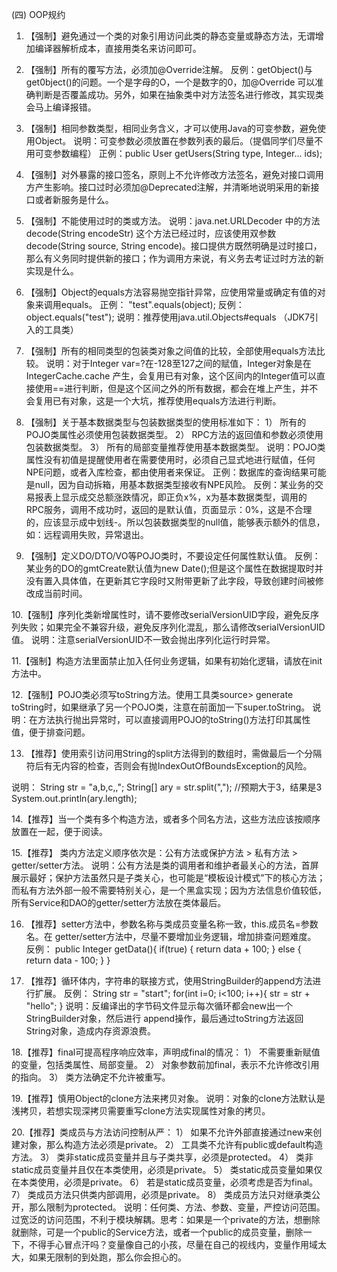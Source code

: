 (四) OOP规约

1.	【强制】避免通过一个类的对象引用访问此类的静态变量或静态方法，无谓增加编译器解析成本，直接用类名来访问即可。

2.	【强制】所有的覆写方法，必须加@Override注解。
反例：getObject()与get0bject()的问题。一个是字母的O，一个是数字的0，加@Override 可以准确判断是否覆盖成功。另外，如果在抽象类中对方法签名进行修改，其实现类会马上编译报错。

3.	【强制】相同参数类型，相同业务含义，才可以使用Java的可变参数，避免使用Object。
说明：可变参数必须放置在参数列表的最后。（提倡同学们尽量不用可变参数编程）
正例：public User getUsers(String type, Integer... ids);

4.	【强制】对外暴露的接口签名，原则上不允许修改方法签名，避免对接口调用方产生影响。接口过时必须加@Deprecated注解，并清晰地说明采用的新接口或者新服务是什么。

5.	【强制】不能使用过时的类或方法。
说明：java.net.URLDecoder 中的方法decode(String encodeStr) 这个方法已经过时，应该使用双参数decode(String source, String encode)。接口提供方既然明确是过时接口，那么有义务同时提供新的接口；作为调用方来说，有义务去考证过时方法的新实现是什么。

6.	【强制】Object的equals方法容易抛空指针异常，应使用常量或确定有值的对象来调用equals。
正例： "test".equals(object);
反例： object.equals("test");
说明：推荐使用java.util.Objects#equals （JDK7引入的工具类）

7.	【强制】所有的相同类型的包装类对象之间值的比较，全部使用equals方法比较。
说明：对于Integer var=?在-128至127之间的赋值，Integer对象是在IntegerCache.cache 产生，会复用已有对象，这个区间内的Integer值可以直接使用==进行判断，但是这个区间之外的所有数据，都会在堆上产生，并不会复用已有对象，这是一个大坑，推荐使用equals方法进行判断。

8.	【强制】关于基本数据类型与包装数据类型的使用标准如下：
1）	所有的POJO类属性必须使用包装数据类型。
2）	RPC方法的返回值和参数必须使用包装数据类型。
3）	所有的局部变量推荐使用基本数据类型。
 说明：POJO类属性没有初值是提醒使用者在需要使用时，必须自己显式地进行赋值，任何
NPE问题，或者入库检查，都由使用者来保证。
 正例：数据库的查询结果可能是null，因为自动拆箱，用基本数据类型接收有NPE风险。  反例：某业务的交易报表上显示成交总额涨跌情况，即正负x%，x为基本数据类型，调用的 RPC服务，调用不成功时，返回的是默认值，页面显示：0%，这是不合理的，应该显示成中划线-。所以包装数据类型的null值，能够表示额外的信息，如：远程调用失败，异常退出。

9.	【强制】定义DO/DTO/VO等POJO类时，不要设定任何属性默认值。
反例：某业务的DO的gmtCreate默认值为new Date();但是这个属性在数据提取时并没有置入具体值，在更新其它字段时又附带更新了此字段，导致创建时间被修改成当前时间。

10.【强制】序列化类新增属性时，请不要修改serialVersionUID字段，避免反序列失败；如果完全不兼容升级，避免反序列化混乱，那么请修改serialVersionUID值。
说明：注意serialVersionUID不一致会抛出序列化运行时异常。

11.【强制】构造方法里面禁止加入任何业务逻辑，如果有初始化逻辑，请放在init方法中。

12.【强制】POJO类必须写toString方法。使用工具类source> generate toString时，如果继承了另一个POJO类，注意在前面加一下super.toString。
说明：在方法执行抛出异常时，可以直接调用POJO的toString()方法打印其属性值，便于排查问题。

13. 【推荐】使用索引访问用String的split方法得到的数组时，需做最后一个分隔符后有无内容的检查，否则会有抛IndexOutOfBoundsException的风险。

说明：
String str = "a,b,c,,"; String[] ary = str.split(",");
//预期大于3，结果是3
System.out.println(ary.length);

14.【推荐】当一个类有多个构造方法，或者多个同名方法，这些方法应该按顺序放置在一起，便于阅读。

15.【推荐】 类内方法定义顺序依次是：公有方法或保护方法 > 私有方法 > getter/setter方法。
说明：公有方法是类的调用者和维护者最关心的方法，首屏展示最好；保护方法虽然只是子类关心，也可能是“模板设计模式”下的核心方法；而私有方法外部一般不需要特别关心，是一个黑盒实现；因为方法信息价值较低，所有Service和DAO的getter/setter方法放在类体最后。

16. 【推荐】setter方法中，参数名称与类成员变量名称一致，this.成员名=参数名。在 getter/setter方法中，尽量不要增加业务逻辑，增加排查问题难度。
反例：
public Integer getData(){      if(true)  {  return data + 100;
} else  { return data - 100;
 }  }

17. 【推荐】循环体内，字符串的联接方式，使用StringBuilder的append方法进行扩展。
反例：
String str = "start";      for(int i=0; i<100; i++){          str = str + "hello";
}
说明：反编译出的字节码文件显示每次循环都会new出一个StringBuilder对象，然后进行 append操作，最后通过toString方法返回String对象，造成内存资源浪费。

18.【推荐】final可提高程序响应效率，声明成final的情况：  1） 不需要重新赋值的变量，包括类属性、局部变量。
2）	对象参数前加final，表示不允许修改引用的指向。
3）	类方法确定不允许被重写。

19.【推荐】慎用Object的clone方法来拷贝对象。
说明：对象的clone方法默认是浅拷贝，若想实现深拷贝需要重写clone方法实现属性对象的拷贝。

20.【推荐】类成员与方法访问控制从严：
1）	如果不允许外部直接通过new来创建对象，那么构造方法必须是private。
2）	工具类不允许有public或default构造方法。
3）	类非static成员变量并且与子类共享，必须是protected。
4）	类非static成员变量并且仅在本类使用，必须是private。
5）	类static成员变量如果仅在本类使用，必须是private。
6）	若是static成员变量，必须考虑是否为final。
7）	类成员方法只供类内部调用，必须是private。
8）	类成员方法只对继承类公开，那么限制为protected。
说明：任何类、方法、参数、变量，严控访问范围。过宽泛的访问范围，不利于模块解耦。思考：如果是一个private的方法，想删除就删除，可是一个public的Service方法，或者一个public的成员变量，删除一下，不得手心冒点汗吗？变量像自己的小孩，尽量在自己的视线内，变量作用域太大，如果无限制的到处跑，那么你会担心的。
